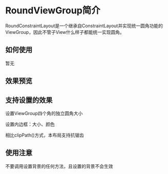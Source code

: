 # RoundViewGroup简介
RoundConstraintLayout是一个继承自ConstraintLayout并实现统一圆角功能的ViewGroup，因此不管子View什么样子都能统一实现圆角。

## 如何使用
暂无

## 效果预览

## 支持设置的效果
设置ViewGroup四个角的独立圆角大小

设置内边框：大小、颜色

相比clipPath()方式，本布局支持抗锯齿

## 使用注意
不要调用设置背景的任何方法，且设置的背景不会生效
